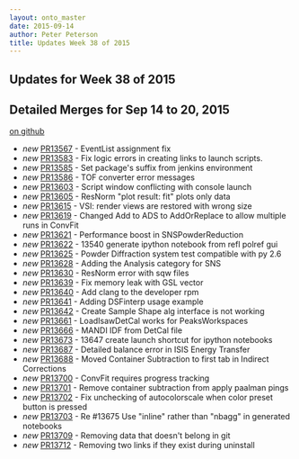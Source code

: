 ```yaml
---
layout: onto_master
date: 2015-09-14
author: Peter Peterson
title: Updates Week 38 of 2015
---
```

Updates for Week 38 of 2015
---------------------------

Detailed Merges for Sep 14 to 20, 2015
--------------------------------------
[on github](https://github.com/mantidproject/mantid/pulls?q=is%3Apr+merged%3A2015-09-15..2015-09-20)

* *new* [PR13567](https://github.com/mantidproject/mantid/pull/13567) - EventList assignment fix
* *new* [PR13583](https://github.com/mantidproject/mantid/pull/13583) - Fix logic errors in creating links to launch scripts.
* *new* [PR13585](https://github.com/mantidproject/mantid/pull/13585) - Set package's suffix from jenkins environment
* *new* [PR13586](https://github.com/mantidproject/mantid/pull/13586) - TOF converter error messages
* *new* [PR13603](https://github.com/mantidproject/mantid/pull/13603) - Script window conflicting with console launch
* *new* [PR13605](https://github.com/mantidproject/mantid/pull/13605) - ResNorm "plot result: fit" plots only data
* *new* [PR13615](https://github.com/mantidproject/mantid/pull/13615) - VSI: render views are restored with wrong size
* *new* [PR13619](https://github.com/mantidproject/mantid/pull/13619) - Changed Add to ADS to AddOrReplace to allow multiple runs in ConvFit
* *new* [PR13621](https://github.com/mantidproject/mantid/pull/13621) - Performance boost in SNSPowderReduction
* *new* [PR13622](https://github.com/mantidproject/mantid/pull/13622) - 13540 generate ipython notebook from refl polref gui
* *new* [PR13625](https://github.com/mantidproject/mantid/pull/13625) - Powder Diffraction system test compatible with py 2.6
* *new* [PR13628](https://github.com/mantidproject/mantid/pull/13628) - Adding the Analysis category for SNS
* *new* [PR13630](https://github.com/mantidproject/mantid/pull/13630) - ResNorm error with sqw files
* *new* [PR13639](https://github.com/mantidproject/mantid/pull/13639) - Fix memory leak with GSL vector
* *new* [PR13640](https://github.com/mantidproject/mantid/pull/13640) - Add clang to the developer rpm
* *new* [PR13641](https://github.com/mantidproject/mantid/pull/13641) - Adding DSFinterp usage example
* *new* [PR13642](https://github.com/mantidproject/mantid/pull/13642) - Create Sample Shape alg interface is not working
* *new* [PR13661](https://github.com/mantidproject/mantid/pull/13661) - LoadIsawDetCal works for PeaksWorkspaces
* *new* [PR13666](https://github.com/mantidproject/mantid/pull/13666) - MANDI IDF from DetCal file
* *new* [PR13673](https://github.com/mantidproject/mantid/pull/13673) - 13647 create launch shortcut for ipython notebooks
* *new* [PR13687](https://github.com/mantidproject/mantid/pull/13687) - Detailed balance error in ISIS Energy Transfer
* *new* [PR13688](https://github.com/mantidproject/mantid/pull/13688) - Moved Container Subtraction to first tab in Indirect Corrections
* *new* [PR13700](https://github.com/mantidproject/mantid/pull/13700) - ConvFit requires progress tracking
* *new* [PR13701](https://github.com/mantidproject/mantid/pull/13701) - Remove container subtraction from apply paalman pings
* *new* [PR13702](https://github.com/mantidproject/mantid/pull/13702) - Fix unchecking of autocolorscale when color preset button is pressed
* *new* [PR13703](https://github.com/mantidproject/mantid/pull/13703) - Re #13675 Use "inline" rather than "nbagg" in generated notebooks
* *new* [PR13709](https://github.com/mantidproject/mantid/pull/13709) - Removing data that doesn't belong in git
* *new* [PR13712](https://github.com/mantidproject/mantid/pull/13712) - Removing two links if they exist during uninstall
